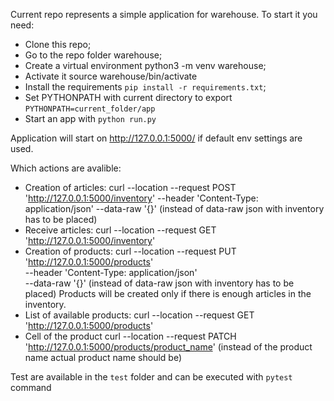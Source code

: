 Current repo represents a simple application for warehouse. 
To start it you need: 

* Clone this repo;
* Go to the repo folder warehouse;
* Create a virtual environment python3 -m venv warehouse;
* Activate it source warehouse/bin/activate
* Install the requirements `pip install -r requirements.txt`;
* Set PYTHONPATH with current directory to export `PYTHONPATH=current_folder/app`
* Start an app with `python run.py`

Application will start on http://127.0.0.1:5000/ if default env settings are used.

Which actions are avalible: 
* Creation of articles:
  curl --location --request POST 'http://127.0.0.1:5000/inventory' --header 'Content-Type: application/json' --data-raw '{}'
(instead of data-raw json with inventory has to be placed)
* Receive articles:
curl --location --request GET 'http://127.0.0.1:5000/inventory'
* Creation of products:
  curl --location --request PUT 'http://127.0.0.1:5000/products' \
--header 'Content-Type: application/json' \
--data-raw '{}' 
(instead of data-raw json with inventory has to be placed)
Products will be created only if there is enough articles in the inventory.
* List of available products:
  curl --location --request GET 'http://127.0.0.1:5000/products'
* Cell of the product
  curl --location --request PATCH 'http://127.0.0.1:5000/products/product_name'
  (instead of the product name actual product name should be)

Test are available in the `test` folder and can be executed with `pytest` command